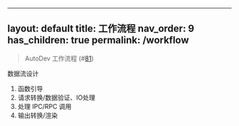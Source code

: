 

---
layout: default
title: 工作流程
nav_order: 9
has_children: true
permalink: /workflow
---

> AutoDev 工作流程 (#[81](https://github.com/unit-mesh/auto-dev/issues/81))

数据流设计

1. 函数引导
2. 请求转换/数据验证、IO处理
3. 处理 IPC/RPC 调用
4. 输出转换/渲染